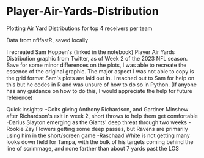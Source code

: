 # Player-Air-Yards-Distribution
Plotting Air Yard Distributions for top 4 receivers per team

Data from nflfastR, saved locally

I recreated Sam Hoppen's (linked in the notebook) Player Air Yards Distribution graphic from Twitter, as of Week 2 of the 2023 NFL season. 
Save for some minor differences on the plots, I was able to recreate the essence of the original graphic.
The major aspect I was not able to copy is the grid format Sam's plots are laid out in. I reached out to Sam for help on this but he codes in R and was unsure of how to do so in Python. 
(If anyone has any guidance on how to do this, I would appreciate the help for future reference)

Quick insights:
-Colts giving Anthony Richardson, and Gardner Minshew after Richardson's exit in week 2, short throws to help them get comfortable
-Darius Slayton emerging as the Giants' deep threat through two weeks
-Rookie Zay Flowers getting some deep passes, but Ravens are primarily using him in the short/screen game
-Raschaad White is not getting many looks down field for Tampa, with the bulk of his targets coming behind the line of scrimmage, and none farther than about 7 yards past the LOS 
